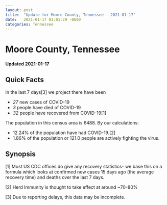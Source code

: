```yaml
---
layout: post
title:  "Update for Moore County, Tennessee - 2021-01-17"
date:   2021-01-17 01:01:29 -0600
categories: Tennessee
---
```


# Moore County, Tennessee
#### Updated 2021-01-17

## Quick Facts

In the last 7 days[3] we project there have been
- *27* new cases of COVID-19
- *3* people have died of COVID-19
- *32* people have recovered from COVID-19[1]

The population in this census area is 6488. By our calculations:
- 12.24% of the population have had COVID-19.[2]
- 1.86% of the population or 121.0 people are actively fighting the virus.

## Synopsis




[1] Most US CDC offices do give any recovery statistics- we base this on a formula which looks at confirmed new cases
15 days ago (the average recovery time) and deaths over the last 7 days.

[2] Herd Immunity is thought to take effect at around ~70-80%

[3] Due to reporting delays, this data may be incomplete.
 
    